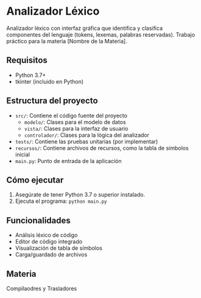# Analizador Léxico

Analizador léxico con interfaz gráfica que identifica y clasifica componentes del lenguaje (tokens, lexemas, palabras reservadas). Trabajo práctico para la materia [Nombre de la Materia].

## Requisitos

- Python 3.7+
- tkinter (incluido en Python)

## Estructura del proyecto

- `src/`: Contiene el código fuente del proyecto
  - `modelo/`: Clases para el modelo de datos
  - `vista/`: Clases para la interfaz de usuario
  - `controlador/`: Clases para la lógica del analizador
- `tests/`: Contiene las pruebas unitarias (por implementar)
- `recursos/`: Contiene archivos de recursos, como la tabla de símbolos inicial
- `main.py`: Punto de entrada de la aplicación

## Cómo ejecutar

1. Asegúrate de tener Python 3.7 o superior instalado.
2. Ejecuta el programa: `python main.py`

## Funcionalidades

- Análisis léxico de código
- Editor de código integrado
- Visualización de tabla de símbolos
- Carga/guardado de archivos

## Materia

Compilaodres y Trasladores
